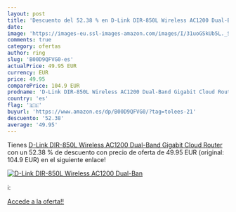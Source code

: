 ```yaml
---
layout: post
title: 'Descuento del 52.38 % en D-Link DIR-850L Wireless AC1200 Dual-Ban'
date: 
image: 'https://images-eu.ssl-images-amazon.com/images/I/31uoGSkUb5L._SL200_.jpg'
comments: true
category: ofertas
author: ring
slug: 'B00D9QFVG0-es'
actualPrice: 49.95 EUR
currency: EUR
price: 49.95
comparePrice: 104.9 EUR
prodname: 'D-Link DIR-850L Wireless AC1200 Dual-Band Gigabit Cloud Router'
country: 'es'
flag: '🇪🇸'
buyurl: 'https://www.amazon.es/dp/B00D9QFVG0/?tag=tolees-21'
descuento: '52.38'
average: '49.95'
---
```


Tienes [D-Link DIR-850L Wireless AC1200 Dual-Band Gigabit Cloud Router](https://www.amazon.es/dp/B00D9QFVG0/?tag=tolees-21) con un 52.38 % de descuento con precio de oferta de 49.95 EUR (original: 104.9 EUR) en el siguiente enlace!

[![D-Link DIR-850L Wireless AC1200 Dual-Ban](https://images-eu.ssl-images-amazon.com/images/I/31uoGSkUb5L._SL200_.jpg)](https://www.amazon.es/dp/B00D9QFVG0/?tag=tolees-21)

ℹ️:


[Accede a la oferta!!](https://www.amazon.es/dp/B00D9QFVG0/?tag=tolees-21)
